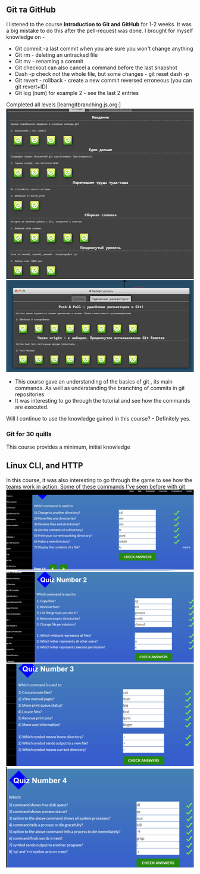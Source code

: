 ## Git та GitHub

I listened to the course **Introduction to Git and GitHub** for 1-2 weeks. It was a big mistake to do this after the pell-request was done. I brought for myself knowledge on -
* Git commit -a last commit when you are sure you won't change anything
* Git rm - deleting an untracked file
* Git mv - renaming a commit
* Git checkout can also cancel a command before the last snapshot
* Dash -p check not the whole file, but some changes - git reset dash -p
* Git revert - rollback - create a new commit reversed erroneous (you can git revert+ID)
* Git log (num) for example 2 - see the last 2 entries

Completed all levels [learngitbranching.js.org:]
![ScreenShot](/task_git_github/basicgit.png)
![ScreenShot](/task_git_github/remote%20repo.png)

* This course gave an understanding of the basics of git , its main commands. As well as understanding the branching of commits in git repositories
* It was interesting to go through the tutorial and see how the commands are executed.

Will I continue to use the knowledge gained in this course? - Definitely yes.

### Git for 30 quills

This course provides a minimum, initial knowledge


## Linux CLI, and HTTP


In this course, it was also interesting to go through the game to see how the teams work in action. Some of these commands I've seen before with git
![ScreenShot](/img/quiz1.png)
![ScreenShot](/img/quiz2.png)
![ScreenShot](/img/quiz3.png)
![ScreenShot](/img/quiz4.png)

